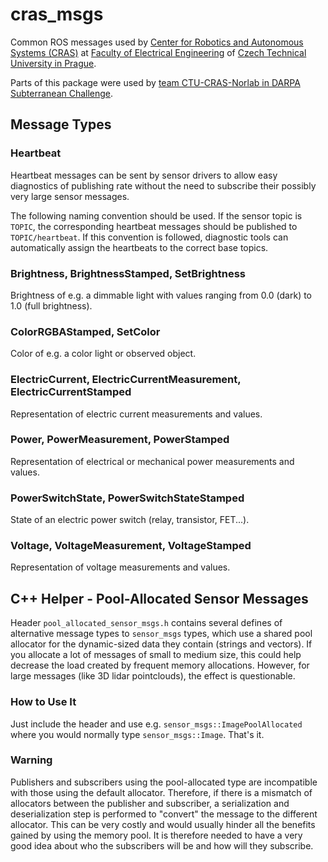 # cras_msgs

Common ROS messages used by [Center for Robotics and Autonomous Systems (CRAS)](https://robotics.fel.cvut.cz/cras/) at [Faculty of Electrical Engineering](https://fel.cvut.cz/) of [Czech Technical University in Prague](https://www.cvut.cz).

Parts of this package were used by [team CTU-CRAS-Norlab in DARPA Subterranean Challenge](https://robotics.fel.cvut.cz/cras/darpa-subt/).

## Message Types

### Heartbeat

Heartbeat messages can be sent by sensor drivers to allow easy diagnostics of publishing rate without the need to
subscribe their possibly very large sensor messages.

The following naming convention should be used. If the sensor topic is `TOPIC`, the corresponding heartbeat messages
should be published to `TOPIC/heartbeat`. If this convention is followed, diagnostic tools can automatically assign
the heartbeats to the correct base topics.

### Brightness, BrightnessStamped, SetBrightness

Brightness of e.g. a dimmable light with values ranging from 0.0 (dark) to 1.0 (full brightness).

### ColorRGBAStamped, SetColor

Color of e.g. a color light or observed object.

### ElectricCurrent, ElectricCurrentMeasurement, ElectricCurrentStamped

Representation of electric current measurements and values.

### Power, PowerMeasurement, PowerStamped

Representation of electrical or mechanical power measurements and values.

### PowerSwitchState, PowerSwitchStateStamped

State of an electric power switch (relay, transistor, FET...).

### Voltage, VoltageMeasurement, VoltageStamped

Representation of voltage measurements and values.

## C++ Helper - Pool-Allocated Sensor Messages

Header `pool_allocated_sensor_msgs.h` contains several defines of alternative message types to `sensor_msgs` types,
which use a shared pool allocator for the dynamic-sized data they contain (strings and vectors). If you allocate a lot
of messages of small to medium size, this could help decrease the load created by frequent memory allocations. However,
for large messages (like 3D lidar pointclouds), the effect is questionable.

### How to Use It

Just include the header and use e.g. `sensor_msgs::ImagePoolAllocated` where you would normally type
`sensor_msgs::Image`. That's it.

### Warning

Publishers and subscribers using the pool-allocated type are incompatible with those using the default allocator.
Therefore, if there is a mismatch of allocators between the publisher and subscriber, a serialization and
deserialization step is performed to "convert" the message to the different allocator. This can be very costly and would
usually hinder all the benefits gained by using the memory pool. It is therefore needed to have a very good idea about
who the subscribers will be and how will they subscribe.